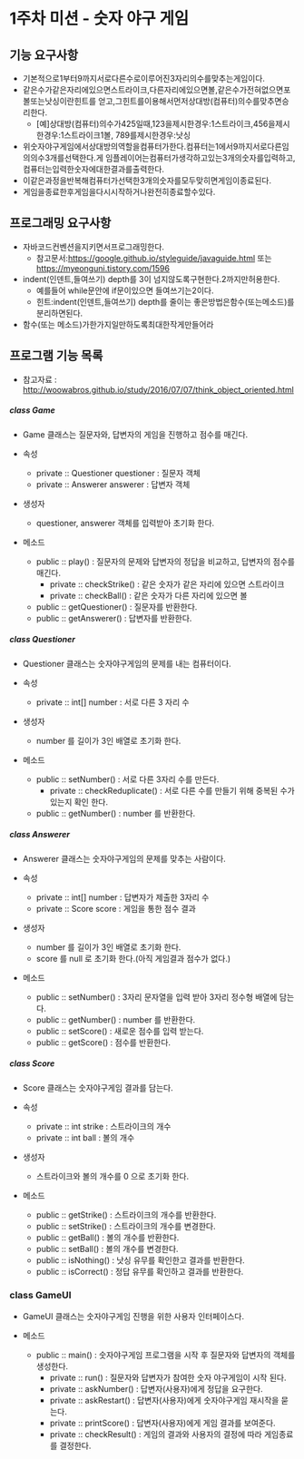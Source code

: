 # 1주차 미션 - 숫자 야구 게임

## 기능 요구사항
* 기본적으로1부터9까지서로다른수로이루어진3자리의수를맞추는게임이다.
* 같은수가같은자리에있으면스트라이크,다른자리에있으면볼,같은수가전혀없으면포볼또는낫싱이란힌트를
얻고,그힌트를이용해서먼저상대방(컴퓨터)의수를맞추면승리한다.
  * [예]상대방(컴퓨터)의수가425일때,123을제시한경우:1스트라이크,456을제시한경우:1스트라이크1볼,
789를제시한경우:낫싱
* 위숫자야구게임에서상대방의역할을컴퓨터가한다.컴퓨터는1에서9까지서로다른임의의수3개를선택한다.게
임플레이어는컴퓨터가생각하고있는3개의숫자를입력하고,컴퓨터는입력한숫자에대한결과를출력한다.
* 이같은과정을반복해컴퓨터가선택한3개의숫자를모두맞히면게임이종료된다.
* 게임을종료한후게임을다시시작하거나완전히종료할수있다.

## 프로그래밍 요구사항
* 자바코드컨벤션을지키면서프로그래밍한다.
  * 참고문서:https://google.github.io/styleguide/javaguide.html 또는 https://myeonguni.tistory.com/1596
* indent(인덴트,들여쓰기) depth를 3이 넘지않도록구현한다.2까지만허용한다.
  * 예를들어 while문안에 if문이있으면 들여쓰기는2이다.
  * 힌트:indent(인덴트,들여쓰기) depth를 줄이는 좋은방법은함수(또는메소드)를분리하면된다.
* 함수(또는 메소드)가한가지일만하도록최대한작게만들어라

## 프로그램 기능 목록
* 참고자료 : http://woowabros.github.io/study/2016/07/07/think_object_oriented.html
##### class Game
* Game 클래스는 질문자와, 답변자의 게임을 진행하고 점수를 매긴다.

* 속성
  * private :: Questioner questioner : 질문자 객체
  * private :: Answerer answerer : 답변자 객체
* 생성자
  * questioner, answerer 객체를 입력받아 초기화 한다.
* 메소드
  * public :: play() : 질문자의 문제와 답변자의 정답을 비교하고, 답변자의 점수를 매긴다.
    * private :: checkStrike() : 같은 숫자가 같은 자리에 있으면 스트라이크
    * private :: checkBall() : 같은 숫자가 다른 자리에 있으면 볼
  * public :: getQuestioner() : 질문자를 반환한다.
  * public :: getAnswerer() : 답변자를 반환한다.
  
##### class Questioner
* Questioner 클래스는 숫자야구게임의 문제를 내는 컴퓨터이다.

* 속성
  * private :: int[] number : 서로 다른 3 자리 수
* 생성자
  * number 를 길이가 3인 배열로 초기화 한다.
* 메소드
  * public :: setNumber() : 서로 다른 3자리 수를 만든다.
    * private :: checkReduplicate() : 서로 다른 수를 만들기 위해 중복된 수가 있는지 확인 한다.
  * public :: getNumber() : number 를 반환한다.
  
##### class Answerer
* Answerer 클래스는 숫자야구게임의 문제를 맞추는 사람이다.

* 속성
  * private :: int[] number : 답변자가 제출한 3자리 수
  * private :: Score score : 게임을 통한 점수 결과
* 생성자
  * number 를 길이가 3인 배열로 초기화 한다.
  * score 를 null 로 초기화 한다.(아직 게임결과 점수가 없다.)
* 메소드
  * public :: setNumber() : 3자리 문자열을 입력 받아 3자리 정수형 배열에 담는다.
  * public :: getNumber() : number 를 반환한다.
  * public :: setScore() : 새로운 점수를 입력 받는다.
  * public :: getScore() : 점수를 반환한다.

##### class Score
* Score 클래스는 숫자야구게임 결과를 담는다.

* 속성
  * private :: int strike : 스트라이크의 개수
  * private :: int ball : 볼의 개수
* 생성자
  * 스트라이크와 볼의 개수를 0 으로 초기화 한다.  
* 메소드
  * public :: getStrike() : 스트라이크의 개수를 반환한다.
  * public :: setStrike() : 스트라이크의 개수를 변경한다.
  * public :: getBall() : 볼의 개수를 반환한다.
  * public :: setBall() : 볼의 개수를 변경한다.
  * public :: isNothing() : 낫싱 유무를 확인한고 결과를 반환한다.
  * public :: isCorrect() : 정답 유무를 확인하고 결과를 반환한다.
  
### class GameUI
* GameUI 클래스는 숫자야구게임 진행을 위한 사용자 인터페이스다.

* 메소드
  * public :: main() : 숫자야구게임 프로그램을 시작 후 질문자와 답변자의 객체를 생성한다.
    * private :: run() : 질문자와 답변자가 참여한 숫자 야구게임이 시작 된다.
    * private :: askNumber() : 답변자(사용자)에게 정답을 요구한다.
    * private :: askRestart() : 답변자(사용자)에게 숫자야구게임 재시작을 묻는다.
    * private :: printScore() : 답변자(사용자)에게 게임 결과를 보여준다.
    * private :: checkResult() : 게임의 결과와 사용자의 결정에 따라 게임종료를 결정한다.